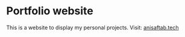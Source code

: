 # Portfolio website
This is a website to display my personal projects.
Visit: [anisaftab.tech](anisaftab.tech)
